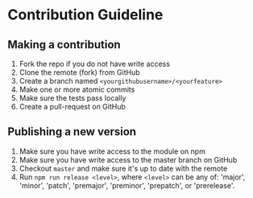 # Contribution Guideline

## Making a contribution

1. Fork the repo if you do not have write access
1. Clone the remote (fork) from GitHub
1. Create a branch named `<yourgithubusername>/<yourfeature>`
1. Make one or more atomic commits
1. Make sure the tests pass locally
1. Create a pull-request on GitHub

## Publishing a new version

1. Make sure you have write access to the module on npm
1. Make sure you have write access to the master branch on GitHub
1. Checkout `master` and make sure it's up to date with the remote
1. Run `npm run release <level>`, where `<level>` can be any of: 'major',
   'minor', 'patch', 'premajor', 'preminor', 'prepatch', or 'prerelease'.